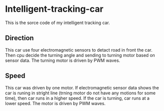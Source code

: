 # Intelligent-tracking-car
This is the sorce code of my intelligent tracking car.
## Direction
This car use four electromagnetic sensors to detact road in front the car. Then cpu decide the turning angle and sending to turning motor based on sensor data. The turning motor is driven by PWM waves.
## Speed
This car was driven by one motor. If electromagnetic sensor data shows the car is runing in stright line (trning motor do not have any motions for some time), then car runs in a higher speed. If the car is turning, car runs at a lower speed. The motor is driven by PWM waves.
